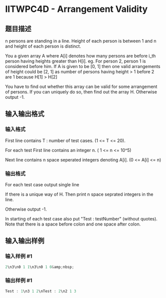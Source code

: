 # IITWPC4D - Arrangement Validity

## 题目描述

n persons are standing in a line. Height of each person is between 1 and n and height of each person is distinct.

You a given array A where A\[i\] denotes how many persons are before i\_th person having heights greater than H\[i\]. eg. For person 2, person 1 is considered before him. If A is given to be \[0, 1\] then one valid arrangements of height could be \[2, 1\] as number of persons having height > 1 before 2 are 1 because H\[1\] > H\[2\]

You have to find out whether this array can be valid for some arrangement of persons. If you can uniquely do so, then find out the array H. Otherwise output -1.

## 输入输出格式

### 输入格式

First line contains T : number of test cases. (1 <= T <= 20).

For each test First line contains an integer n. ( 1 <= n <= 10^5)

Next line contains n space seperated integers denoting A\[i\]. (0 <= A\[i\] <= n)

### 输出格式

For each test case output single line

If there is a unique way of H. Then print n space seprated integers in the line.

Otherwise output -1.

In starting of each test case also put "Test : testNumber" (without quotes). Note that there is a space before colon and one space after colon.

## 输入输出样例

### 输入样例 #1

```cpp
2\n3\n0 1 1\n3\n0 1 0&amp;nbsp;
```


### 输出样例 #1

```cpp
Test : 1\n3 1 2\nTest : 2\n2 1 3
```


